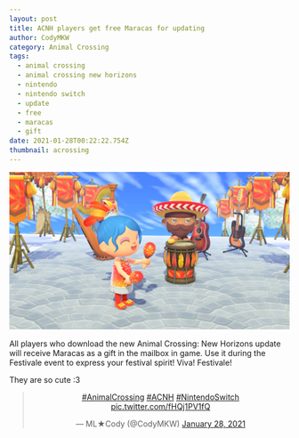 ```yaml
---
layout: post
title: ACNH players get free Maracas for updating
author: CodyMKW
category: Animal Crossing
tags:
  - animal crossing
  - animal crossing new horizons
  - nintendo
  - nintendo switch
  - update
  - free
  - maracas
  - gift
date: 2021-01-28T00:22:22.754Z
thumbnail: acrossing
---
```

![](/static/images/uploads/acnh-free-maracas-gift.jpeg)

All players who download the new Animal Crossing: New Horizons update will receive Maracas as a gift in the mailbox in game. Use it during the Festivale event to express your festival spirit! Viva! Festivale!



They are so cute :3

<center><blockquote class="twitter-tweet"><p lang="und" dir="ltr"><a href="https://twitter.com/hashtag/AnimalCrossing?src=hash&amp;ref_src=twsrc%5Etfw">#AnimalCrossing</a> <a href="https://twitter.com/hashtag/ACNH?src=hash&amp;ref_src=twsrc%5Etfw">#ACNH</a> <a href="https://twitter.com/hashtag/NintendoSwitch?src=hash&amp;ref_src=twsrc%5Etfw">#NintendoSwitch</a> <a href="https://t.co/fHQj1PV1fQ">pic.twitter.com/fHQj1PV1fQ</a></p>&mdash; ML★Cody (@CodyMKW) <a href="https://twitter.com/CodyMKW/status/1354606123878281219?ref_src=twsrc%5Etfw">January 28, 2021</a></blockquote> <script async src="https://platform.twitter.com/widgets.js" charset="utf-8"></script></center>